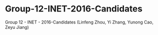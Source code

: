 # Group-12-INET-2016-Candidates
Group 12 - INET - 2016-Candidates (Linfeng Zhou,  Yi Zhang,  Yunong Cao,  Zeyu Jiang)
